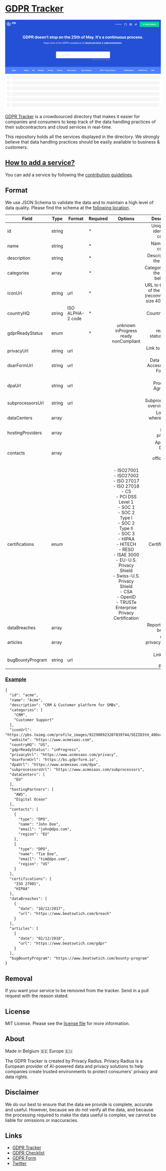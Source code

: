 # [GDPR Tracker](https://www.gdprtracker.io/) 

<img src="https://github.com/privacyradius/gdpr-tracker/blob/master/images/screenshot.png">

[GDPR Tracker](https://www.gdprtracker.io/) is a crowdsourced directory that makes it easier for companies and consumers to keep track of the data handling practices of their subcontractors and cloud services in real-time.

This repository holds all the services displayed in the directory. We strongly believe that data handling practices should be easily available to business & customers. 

## [How to add a service?](https://github.com/privacyradius/gdpr-tracker/blob/master/CONTRIBUTING.md)

You can add a service by following the [contribution guidelines](https://github.com/privacyradius/gdpr-tracker/blob/master/CONTRIBUTING.md).

## Format

We use JSON Schema to validate the data and to maintain a high level of data quality. Please find the schema at the [following location](https://github.com/privacyradius/gdpr-tracker/blob/master/schema.json).

| Field            | Type   | Format           | Required |                                                                                                                                                                    Options                                                                                                                                                                    |                                               Description |
|------------------|--------|------------------|----------|:---------------------------------------------------------------------------------------------------------------------------------------------------------------------------------------------------------------------------------------------------------------------------------------------------------------------------------------------:|----------------------------------------------------------:|
| id               | string |                  | *        |                                                                                                                                                                                                                                                                                                                                               |                         Unique id to identify the company |
| name             | string |                  | *        |                                                                                                                                                                                                                                                                                                                                               |                                       Name of the company |
| description      | string |                  | *        |                                                                                                                                                                                                                                                                                                                                               |                                Description of the service |
| categories       | array  |                  | *        |                                                                                                                                                                                                                                                                                                                                               |                    Categories that the service belongs to |
| iconUrl          | string | url              | *        |                                                                                                                                                                                                                                                                                                                                               | URL to the icon of the service (recommended size 400x400) |
| countryHQ        | string | ISO ALPHA-2 code | *        |                                                                                                                                                                                                                                                                                                                                               |                                             Country of HQ |
| gdprReadyStatus  | enum   |                  | *        |                                                                                                                                               unknown<br> inProgress<br> ready<br> nonCompliant                                                                                                                                               |                     GDPR readiness status of this service |
| privacyUrl       | string | url              |          |                                                                                                                                                                                                                                                                                                                                               |                                    Link to privacy policy |
| dsarFormUrl      | string | url              |          |                                                                                                                                                                                                                                                                                                                                               |                       Data Subject Access Rights Form URL |
| dpaUrl           | string | url              |          |                                                                                                                                                                                                                                                                                                                                               |                             Data Processing Agreement URL |
| subprocessorsUrl | string | url              |          |                                                                                                                                                                                                                                                                                                                                               |                                Subprocessors overview URL |
| dataCenters      | array  |                  |          |                                                                                                                                                                                                                                                                                                                                               |                            Locations where data is hosted |
| hostingProviders | array  |                  |          |                                                                                                                                                                                                                                                                                                                                               |                                         Hosting providers |
| contacts         | array  |                  |          |                                                                                                                                                                                                                                                                                                                                               |             Appointed DPOs or privacy officers per region |
| certifications   | enum   |                  |          | - ISO27001<br> - ISO27002<br> - ISO 27017<br> - ISO 27018<br> - C5<br> - PCI DSS Level 1<br> - SOC 1<br> - SOC 2 Type I<br> - SOC 2 Type II<br> - SOC 3<br> - HIPAA<br> - HITECH<br> - RESO<br> - ISAE 3000<br> - EU-U.S. Privacy Shield<br> - Swiss-U.S. Privacy Shield<br> - CSA<br> - OpenID<br> - TRUSTe Enterprise Privacy Certification |                                            Certifications |
| dataBreaches     | array  |                  |          |                                                                                                                                                                                                                                                                                                                                               |                                    Reported data breaches |
| articles         | array  |                  |          |                                                                                                                                                                                                                                                                                                                                               |                           GDPR & privacy related articles |
| bugBountyProgram | string | url              |          |                                                                                                                                                                                                                                                                                                                                               |                                Link to bug bounty program |

### [Example](https://github.com/privacyradius/gdpr-tracker/blob/master/schema.json)

```
{
  "id": "acme",
  "name": "Acme",
  "description": "CRM & Customer platform for SMBs",
  "categories": [
    "CRM", 
    "Customer Support"
  ],
  "iconUrl": "https://pbs.twimg.com/profile_images/922908923207839744/5EZID3tH_400x400.jpg",
  "website": "https://www.acmesaas.com",
  "countryHQ": "US",
  "gdprReadyStatus": "inProgress",
  "privacyUrl": "https://www.acmesaas.com/privacy",
  "dsarFormUrl": "https://bs.gdprform.io",
  "dpaUrl": "https://www.acmesaas.com/dpa",
  "subprocessorsUrl": "https://www.acmesaas.com/subprocessors",
  "dataCenters": [
    "EU"
  ],
  "hostingPartners": [
    "AWS", 
    "Digital Ocean"
  ],
  "contacts": [
    {
      "type": "DPO",
      "name": "John Doe",
      "email": "john@dpo.com",
      "region": "EU"
    }, 
    {
      "type": "DPO",
      "name": "Tim Doe",
      "email": "tim@dpo.com",
      "region": "US"
    }
  ],
  "certifications": [
    "ISO 27001", 
    "HIPAA"
  ],
  "dataBreaches": [
    {
      "date": "10/12/2017",
      "url": "https://www.beatswtich.com/breach"
    }
  ],
  "articles": [
    {
      "date": "02/12/2018",
      "url": "https://www.beatswtich.com/gdpr"
    }
  ],
  "bugBountyProgram": "https://www.beatswtich.com/bounty-program"
}
```

## Removal

If you want your service to be removed from the tracker. Send in a pull request with the reason stated.

## License

MIT License. Please see the [license file](https://github.com/privacyradius/gdpr-tracker/blob/master/LICENSE) for more information.

## About

Made in Belgium 🇧🇪 Europe 🇪🇺

The GDPR Tracker is created by Privacy Radius. Privacy Radius is a European provider of AI-powered data and privacy solutions to help companies create trusted environments to protect consumers' privacy and data rights. 

## Disclaimer 

We do our best to ensure that the data we provide is complete, accurate and useful. However, because we do not verify all the data, and because the processing required to make the data useful is complex, we cannot be liable for omissions or inaccuracies.

## Links

* [GDPR Tracker](https://www.gdprtracker.io)
* [GDPR Checklist](https://www.gdprchecklist.io)
* [GDPR Form](https://www.gdprform.io)
* [Twitter](https://twitter.com/privacyradius)
